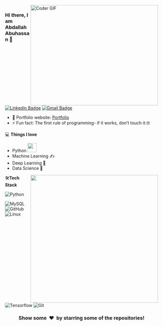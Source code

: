 <img align="right" src="https://github.com/rajaprerak/rajaprerak/blob/master/developer.gif" alt="Coder GIF" width="420" height="330">  



### Hi there, I am Abdallah Abuhassan 👋
[![Linkedin Badge](https://img.shields.io/badge/-kaiozwald-blue?style=flat-square&logo=Linkedin&logoColor=white&link=https://www.linkedin.com/in/kaiozwald/)](https://www.linkedin.com/in/kaiozwald/)
[![Gmail Badge](https://img.shields.io/badge/-kaiozwald@gmail.com-c14438?style=flat-square&logo=Gmail&logoColor=white&link=mailto:kaiozwald@gmail.com)](mailto:kaiozwald@gmail.com) 

- 🎯 Portfolio website: [Portfolio](https://flowcv.com/resume/sv51puv0um)
- ⚡ Fun fact: The first rule of programming- if it works, don’t touch it.🤓

💻 **Things I love**
- Python <img src="https://media.giphy.com/media/WUlplcMpOCEmTGBtBW/giphy.gif" width="30"> 
- Machine Learning ✍️
- Deep Learning 🧐
- Data Science 😬

<a href="https://github.com/anuraghazra/github-readme-stats" title="Go to Source">
      <img align="right" width=420 height="auto" src="https://github-readme-stats.vercel.app/api?username=kaiozwald&bg_color=#151515&title_color=fff&text_color=fff" />
</a>
   
    
🛠**Tech Stack**

![Python](https://img.shields.io/badge/-Python-000000?style=flat&logo=python)

![MySQL](https://img.shields.io/badge/-MySQL-000000?style=flat&logo=MySQL)
![GitHub](https://img.shields.io/badge/-GitHub-000000?style=flat&logo=github&logoColor=FFFFFF)
![Linux](https://img.shields.io/badge/-Linux-000000?style=flat&logo=linux&logoColor=FCC624)

![Tensorflow](https://img.shields.io/badge/-Tensorflow-000000?style=flat&logo=tensorflow)
![Git](https://img.shields.io/badge/-Git-000000?style=flat&logo=git&logoColor=F05032)

<div align="center">
    <h3 align="center">Show some &nbsp;❤️&nbsp; by starring some of the repositories!</h3>
</div>

